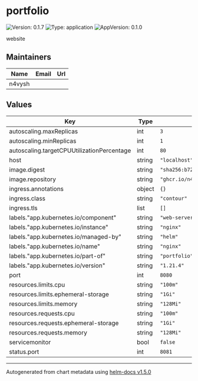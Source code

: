 # portfolio

![Version: 0.1.7](https://img.shields.io/badge/Version-0.1.7-informational?style=flat-square) ![Type: application](https://img.shields.io/badge/Type-application-informational?style=flat-square) ![AppVersion: 0.1.0](https://img.shields.io/badge/AppVersion-0.1.0-informational?style=flat-square)

website

## Maintainers

| Name | Email | Url |
| ---- | ------ | --- |
| n4vysh |  |  |

## Values

| Key | Type | Default | Description |
|-----|------|---------|-------------|
| autoscaling.maxReplicas | int | `3` |  |
| autoscaling.minReplicas | int | `1` |  |
| autoscaling.targetCPUUtilizationPercentage | int | `80` |  |
| host | string | `"localhost"` |  |
| image.digest | string | `"sha256:b721a3931efa1c1b0c5700a87403eefbc793aa0494b2a5b5b27351816ecf074f"` |  |
| image.repository | string | `"ghcr.io/n4vysh/portfolio"` |  |
| ingress.annotations | object | `{}` |  |
| ingress.class | string | `"contour"` |  |
| ingress.tls | list | `[]` |  |
| labels."app.kubernetes.io/component" | string | `"web-server"` |  |
| labels."app.kubernetes.io/instance" | string | `"nginx"` |  |
| labels."app.kubernetes.io/managed-by" | string | `"helm"` |  |
| labels."app.kubernetes.io/name" | string | `"nginx"` |  |
| labels."app.kubernetes.io/part-of" | string | `"portfolio"` |  |
| labels."app.kubernetes.io/version" | string | `"1.21.4"` |  |
| port | int | `8080` |  |
| resources.limits.cpu | string | `"100m"` |  |
| resources.limits.ephemeral-storage | string | `"1Gi"` |  |
| resources.limits.memory | string | `"128Mi"` |  |
| resources.requests.cpu | string | `"100m"` |  |
| resources.requests.ephemeral-storage | string | `"1Gi"` |  |
| resources.requests.memory | string | `"128Mi"` |  |
| servicemonitor | bool | `false` |  |
| status.port | int | `8081` |  |

----------------------------------------------
Autogenerated from chart metadata using [helm-docs v1.5.0](https://github.com/norwoodj/helm-docs/releases/v1.5.0)
